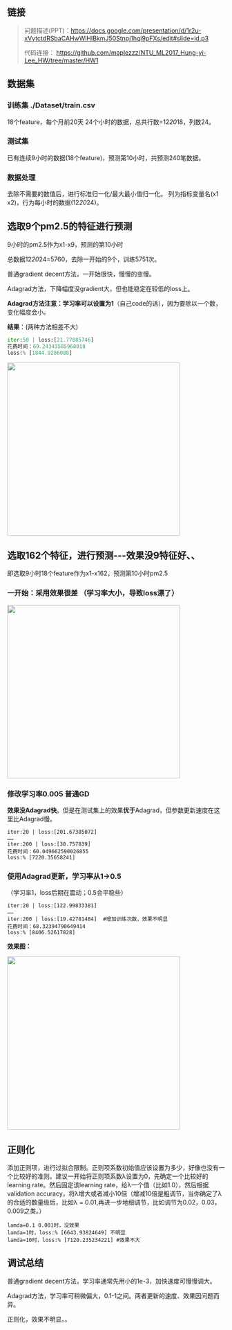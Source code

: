 ## 链接
> 问题描述(PPT)：https://docs.google.com/presentation/d/1r2u-xVytctdRSbaCAHwWlHIBkmJ50Stnpj1hqi9pFXs/edit#slide=id.p3
>
> 代码连接： https://github.com/maplezzz/NTU_ML2017_Hung-yi-Lee_HW/tree/master/HW1

## 数据集
### 训练集 ./Dataset/train.csv
18个feature，每个月前20天 24个小时的数据，总共行数=12*20*18，列数24。
### 测试集
已有连续9小时的数据(18个feature)，预测第10小时，共预测240笔数据。
### 数据处理
去除不需要的数值后，进行标准归一化/最大最小值归一化。
列为指标变量名(x1 x2)，行为每小时的数据(12*20*24)。



## **选取9个pm2.5的特征进行预测**

9小时的pm2.5作为x1-x9，预测的第10小时

总数据12*20*24=5760，去除一开始的9个，训练5751次。

普通gradient decent方法，一开始很快，慢慢的变慢。

Adagrad方法，下降幅度没gradient大，但也能稳定在较低的loss上。

**Adagrad方法注意：学习率可以设置为1**（自己code的话），因为要除以一个数，变化幅度会小。

**结果**：(两种方法相差不大)

```python
iter:50 | loss:[21.77885746]
花费时间：69.24343585968018
loss:% [1844.9286088]
```

<img src="https://ws1.sinaimg.cn/large/cdbd77ealy1g96u3foa7bj20hk0d0766.jpg" width=400/ >

## **选取162个特征，进行预测---效果没9特征好、、**

即选取9小时18个feature作为x1-x162，预测第10小时pm2.5

### **一开始：采用效果很差 （学习率大小，导致loss漂了）**

<img src="https://ws1.sinaimg.cn/large/cdbd77ealy1g96u65vynuj20gn0ccq4t.jpg" width=400/>

### **修改学习率0.005 普通GD**

**效果没Adagrad快**。但是在测试集上的效果**优于**Adagrad，但参数更新速度在这里比Adagrad慢。

```
iter:20 | loss:[201.67385072]
……
iter:200 | loss:[30.757839]
花费时间：60.049662590026855
loss:% [7220.35658241]
```



### **使用Adagrad更新，学习率从1->0.5**

（学习率1，loss后期在震动；0.5会平稳些）

```
iter:20 | loss:[122.99833381]
……
iter:200 | loss:[19.42781484]  #增加训练次数，效果不明显
花费时间：68.32394790649414
loss:% [8406.52617828]
```

**效果图：**

<img src="https://ws1.sinaimg.cn/large/cdbd77ealy1g96u8c8riyj20gh0caq4r.jpg" width=400/>

## 正则化

添加正则项，进行过拟合限制。正则项系数初始值应该设置为多少，好像也没有一个比较好的准则。建议一开始将正则项系数λ设置为0，先确定一个比较好的learning rate。然后固定该learning rate，给λ一个值（比如1.0），然后根据validation accuracy，将λ增大或者减小10倍（增减10倍是粗调节，当你确定了λ的合适的数量级后，比如λ = 0.01,再进一步地细调节，比如调节为0.02，0.03，0.009之类。）

```
lamda=0.1 0.001时，没效果
lamda=1时，loss:% [6643.93824649] 不明显
lamda=10时，loss:% [7120.235234221] #效果不大
```



## 调试总结

普通gradient decent方法，学习率通常先用小的1e-3，加快速度可慢慢调大。

Adagrad方法，学习率可稍微偏大，0.1-1之间。两者更新的速度、效果因问题而异。

正则化，效果不明显。。